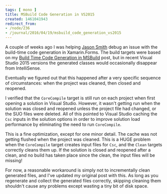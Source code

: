```yaml
---
tags: [ mono ]
title: MSBuild Code Generation in VS2015
created: 1461041943
redirect_from:
- /node/236
- /journal/2016/04/19/msbuild_code_generation_vs2015
---
```

A couple of weeks ago I was helping [Jason Smith](http://xfcomplete.net) debug
an issue with the build-time code generation in Xamarin.Forms. The build targets
were based on my [Build Time Code Generation in
MSBuild](/journal/2015/06/30/build_time_code_generation_msbuild) post, but in
recent Visual Studio 2015 versions the generated classes would occasionally
disappear from IntelliSense.<!--break-->

Eventually we figured out that this happened after a very specific sequence of
circumstances: when the project was cleaned, then closed and reopened.

I verified that the `CoreCompile` target is still run on each project when first
opening a solution in Visual Studio. However, it wasn't getting run when the
solution was closed and reopened unless the project file had changed, or the SUO
files were deleted. All of this pointed to Visual Studio caching the `Csc`
inputs in the solution options in order to improve solution load performance by
eliminating the need to run `CoreCompile`.

This is a fine optimization, except for one minor detail. The cache was not
getting flushed when the project was cleaned. This is a HUGE problem when the
`CoreCompile` target creates input files for `Csc`, and the `Clean` targets
correctly cleans them up. If the solution is closed and reopened after a clean,
and no build has taken place since the clean, the input files will be missing!

For now, a reasonable workaround is simply not to incrementally clean generated
files, and I've updated my original post with this. As long as you regenerate
and collect the generated files correctly, skipping cleaning them shouldn't
cause any problems except wasting a tiny bit of disk space.

